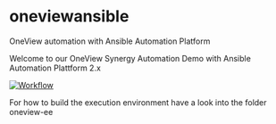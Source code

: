 # oneviewansible
OneView automation with Ansible Automation Platform

Welcome to our OneView Synergy Automation Demo with Ansible Automation Plattform 2.x

<p dir="auto"><a target="_blank" rel="noopener noreferrer" href="/Telsholz/oneviewansible/blob/main/images/AAP-Workflow.jpg"><img src="/Telsholz/oneviewansible/raw/main/images/AAP-Workflow.jpg" alt="Workflow" style="max-width: 100%;"></a></p>



For how to build the execution environment have a look into the folder oneview-ee


